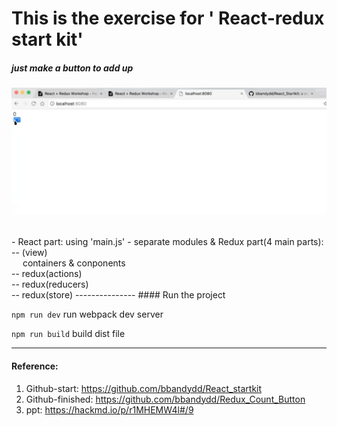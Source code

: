 # This is the exercise for ' React-redux start kit'

##### just make a button to add up 
![sample](https://github.com/SusanLulu/startkit-React/raw/master/samplePic.png)

</br>
- React part: using 'main.js'
- separate modules & Redux part(4 main parts): 
</br>-- (view)
</br>&emsp;   containers & conponents
</br>-- redux(actions)
</br>-- redux(reducers)
</br>-- redux(store)
---------------
#### Run the project

`npm run dev` run webpack dev server

`npm run build` build dist file

-----------------

#### Reference:
1. Github-start: https://github.com/bbandydd/React_startkit
2. Github-finished: https://github.com/bbandydd/Redux_Count_Button
3. ppt: https://hackmd.io/p/r1MHEMW4l#/9
